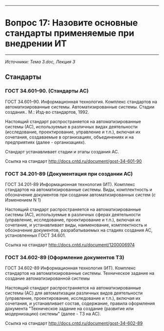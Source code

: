 ___
# Вопрос 17:	Назовите основные стандарты применяемые при внедрении ИТ
___

*Источники: Тема 3.doc, Лекция 3*

## Стандарты

### ГОСТ 34.601–90. (Стандарты АС)
ГОСТ 34.601–90. Информационная технология. Комплекс стандартов на автоматизированные системы. Автоматизированные системы. Стадии создания.. М.: Изд-во стандартов, 1992.

Настоящий стандарт распространяется на автоматизированные системы (АС), используемые в различных видах деятельности (исследование, проектирование, управление и т.п.), включая их сочетания, создаваемые в организациях, объединениях и на предприятиях (далее - организациях).

Стандарт устанавливает стадии и этапы создания АС.

Ссылка на стандарт http://docs.cntd.ru/document/gost-34-601-90


### ГОСТ 34.201-89 (Документация при создании АС)
ГОСТ 34.201-89 Информационная технология (ИТ). Комплекс стандартов на автоматизированные системы. Виды, комплектность и обозначение документов при создании автоматизированных систем (с Изменением N 1)

Настоящий стандарт распространяется на автоматизированные системы (АС), используемые в различных сферах деятельности (управление, исследование, проектирование и т.п.), включая их сочетание, и устанавливает виды, наименование, комплектность и обозначение документов, разрабатываемых на стадиях создания АС, установленных ГОСТ 34.601.

Ссылка на стандарт http://docs.cntd.ru/document/1200006974


### ГОСТ 34.602-89 (Оформление документов ТЗ)
ГОСТ 34.602-89 Информационная технология (ИТ). Комплекс стандартов на автоматизированные системы. Техническое задание на создание автоматизированной системы

Настоящий стандарт распространяется на автоматизированные системы (АС) для автоматизации различных видов деятельности (управление, проектирование, исследование и т.п.), включая их сочетания, и устанавливает состав, содержание, правила оформления документа "Техническое задание на создание (развитие или модернизацию) системы" (далее - ТЗ на АС).

Ссылка на стандарт http://docs.cntd.ru/document/gost-34-602-89



